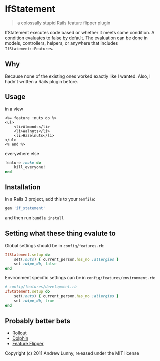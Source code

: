 # IfStatement

> a colossally stupid Rails feature flipper plugin

IfStatement executes code based on whether it meets some condition. A condition evaluates to false by default. The evaluation can be done in models, controllers, helpers, or anywhere that includes `IfStatement::Features`.

## Why

Because none of the existing ones worked exactly like I wanted. Also, I hadn't written a Rails plugin before.

## Usage

in a view

``` erb
<%= feature :nuts do %>
<ul>
    <li>Almonds</li>
    <li>Walnuts</li>
    <li>Hazelnuts</li>
</ul>
<% end %>
```

everywhere else

``` ruby
feature :nuke do
    kill_everyone!
end
```

## Installation

In a Rails 3 project, add this to your `Gemfile`:

``` ruby
gem 'if_statement'
```

and then run `bundle install`

## Setting what these thing evalute to

Global settings should be in `config/features.rb`:

``` ruby
IfStatement.setup do
    set(:nuts) { current_person.has_no :allergies }
    set :wipe_db, false
end
```

Environment specific settings can be in `config/features/environment.rb`:

``` ruby
# config/features/development.rb
IfStatement.setup do
    set(:nuts) { current_person.has_no :allergies }
    set :wipe_db, true
end
```

## Probably better bets

* [Rollout](https://github.com/jamesgolick/rollout)
* [Dolphin](https://github.com/grillpanda/dolphin)
* [Feature Flipper](https://github.com/qype/feature_flipper)

Copyright (c) 2011 Andrew Lunny, released under the MIT license
